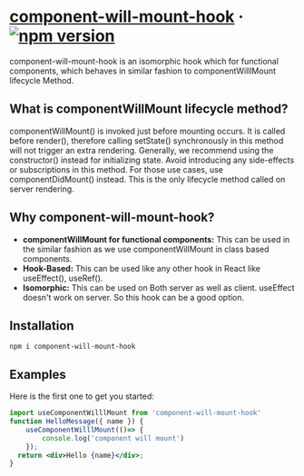 # [component-will-mount-hook](https://reactjs.org/) &middot; [![npm version](https://img.shields.io/npm/v/component-will-mount-hook.svg?style=flat)](https://www.npmjs.com/package/component-will-mount-hook)

component-will-mount-hook is an isomorphic hook which for functional components, which behaves in similar fashion to componentWilllMount lifecycle Method.

## What is componentWillMount lifecycle method?

componentWillMount() is invoked just before mounting occurs. It is called before render(), therefore calling setState() synchronously in this method will not trigger an extra rendering. Generally, we recommend using the constructor() instead for initializing state.
Avoid introducing any side-effects or subscriptions in this method. For those use cases, use componentDidMount() instead.
This is the only lifecycle method called on server rendering.

## Why component-will-mount-hook?

* **componentWillMount for functional components:** This can be used in the similar fashion as we use componentWillMount in class based components.
* **Hook-Based:** This can be used like any other hook in React like useEffect(), useRef().
* **Isomorphic:** This can be used on Both server as well as client. useEffect doesn't work on server. So this hook can be a good option.

## Installation

`npm i component-will-mount-hook`

## Examples

Here is the first one to get you started:

```jsx
import useComponentWilllMount from 'component-will-mount-hook'
function HelloMessage({ name }) {
    useComponentWilllMount(()=> {
        console.log('component will mount')
    });
  return <div>Hello {name}</div>;
}
```